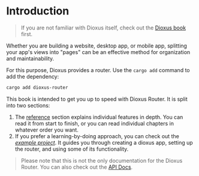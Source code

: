 # Introduction

> If you are not familiar with Dioxus itself, check out the [Dioxus book](https://dioxuslabs.com/docs/0.3/guide/en/) first.

Whether you are building a website, desktop app, or mobile app,
splitting your app's views into "pages" can be an effective method for
organization and maintainability.

For this purpose, Dioxus provides a router. Use the `cargo add` command to add the dependency:

```sh
cargo add dioxus-router
```

This book is intended to get you up to speed with Dioxus Router. It is split
into two sections:

1. The [reference](./reference/index.md) section explains individual features in
   depth. You can read it from start to finish, or you can read individual chapters
   in whatever order you want.
2. If you prefer a learning-by-doing approach, you can check out the
   _[example project](./example/index.md)_. It guides you through
   creating a dioxus app, setting up the router, and using some of its
   functionality.

> Please note that this is not the only documentation for the Dioxus Router. You
> can also check out the [API Docs](https://docs.rs/dioxus-router/).
